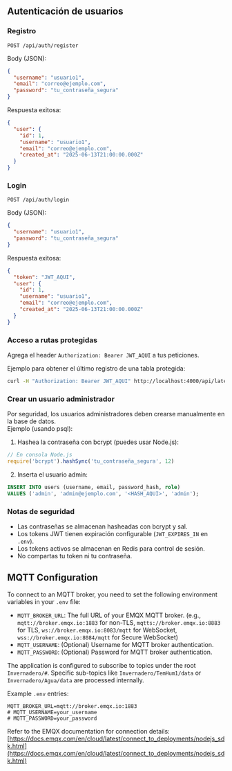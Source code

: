 ## Autenticación de usuarios

### Registro

`POST /api/auth/register`

Body (JSON):
```json
{
  "username": "usuario1",
  "email": "correo@ejemplo.com",
  "password": "tu_contraseña_segura"
}
```

Respuesta exitosa:
```json
{
  "user": {
    "id": 1,
    "username": "usuario1",
    "email": "correo@ejemplo.com",
    "created_at": "2025-06-13T21:00:00.000Z"
  }
}
```

### Login

`POST /api/auth/login`

Body (JSON):
```json
{
  "username": "usuario1",
  "password": "tu_contraseña_segura"
}
```

Respuesta exitosa:
```json
{
  "token": "JWT_AQUI",
  "user": {
    "id": 1,
    "username": "usuario1",
    "email": "correo@ejemplo.com",
    "created_at": "2025-06-13T21:00:00.000Z"
  }
}
```

### Acceso a rutas protegidas

Agrega el header `Authorization: Bearer JWT_AQUI` a tus peticiones.

Ejemplo para obtener el último registro de una tabla protegida:

```bash
curl -H "Authorization: Bearer JWT_AQUI" http://localhost:4000/api/latest/temhum1
```

### Crear un usuario administrador

Por seguridad, los usuarios administradores deben crearse manualmente en la base de datos.  
Ejemplo (usando psql):

1. Hashea la contraseña con bcrypt (puedes usar Node.js):

```js
// En consola Node.js
require('bcrypt').hashSync('tu_contraseña_segura', 12)
```

2. Inserta el usuario admin:

```sql
INSERT INTO users (username, email, password_hash, role)
VALUES ('admin', 'admin@ejemplo.com', '<HASH_AQUI>', 'admin');
```

### Notas de seguridad

- Las contraseñas se almacenan hasheadas con bcrypt y sal.
- Los tokens JWT tienen expiración configurable (`JWT_EXPIRES_IN` en `.env`).
- Los tokens activos se almacenan en Redis para control de sesión.
- No compartas tu token ni tu contraseña.

## MQTT Configuration

To connect to an MQTT broker, you need to set the following environment variables in your `.env` file:

-   `MQTT_BROKER_URL`: The full URL of your EMQX MQTT broker.
    (e.g., `mqtt://broker.emqx.io:1883` for non-TLS, `mqtts://broker.emqx.io:8883` for TLS,
    `ws://broker.emqx.io:8083/mqtt` for WebSocket, `wss://broker.emqx.io:8084/mqtt` for Secure WebSocket)
-   `MQTT_USERNAME`: (Optional) Username for MQTT broker authentication.
-   `MQTT_PASSWORD`: (Optional) Password for MQTT broker authentication.

The application is configured to subscribe to topics under the root `Invernadero/#`. Specific sub-topics like `Invernadero/TemHum1/data` or `Invernadero/Agua/data` are processed internally.

Example `.env` entries:

```
MQTT_BROKER_URL=mqtt://broker.emqx.io:1883
# MQTT_USERNAME=your_username
# MQTT_PASSWORD=your_password
```
Refer to the EMQX documentation for connection details: [https://docs.emqx.com/en/cloud/latest/connect_to_deployments/nodejs_sdk.html](https://docs.emqx.com/en/cloud/latest/connect_to_deployments/nodejs_sdk.html)
